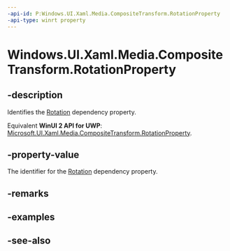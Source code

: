 ```yaml
---
-api-id: P:Windows.UI.Xaml.Media.CompositeTransform.RotationProperty
-api-type: winrt property
---
```


<!-- Property syntax
public Windows.UI.Xaml.DependencyProperty RotationProperty { get; }
-->

# Windows.UI.Xaml.Media.CompositeTransform.RotationProperty

## -description
Identifies the [Rotation](compositetransform_rotation.md) dependency property.

Equivalent **WinUI 2 API for UWP**: [Microsoft.UI.Xaml.Media.CompositeTransform.RotationProperty](/windows/winui/api/microsoft.ui.xaml.media.compositetransform.rotationproperty).

## -property-value
The identifier for the [Rotation](compositetransform_rotation.md) dependency property.

## -remarks

## -examples

## -see-also
